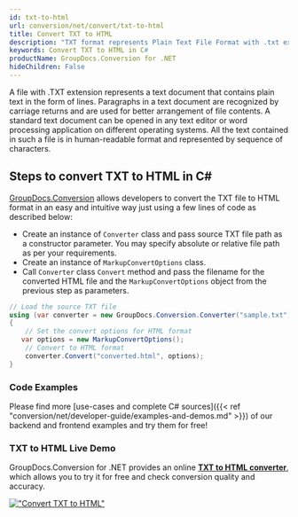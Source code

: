 ```yaml
---
id: txt-to-html
url: conversion/net/convert/txt-to-html
title: Convert TXT to HTML
description: "TXT format represents Plain Text File Format with .txt extension. Learn how to convert TXT to HTML file programmatically in C# language using GroupDocs.Conversion for .NET library."
keywords: Convert TXT to HTML in C#
productName: GroupDocs.Conversion for .NET
hideChildren: False
---
```


A file with .TXT extension represents a text document that contains plain text in the form of lines. Paragraphs in a text document are recognized by carriage returns and are used for better arrangement of file contents. A standard text document can be opened in any text editor or word processing application on different operating systems. All the text contained in such a file is in human-readable format and represented by sequence of characters.

## Steps to convert TXT to HTML in C#

[GroupDocs.Conversion](https://products.groupdocs.com/conversion/net) allows developers to convert the TXT file to HTML format in an easy and intuitive way just using a few lines of code as described below:

* Create an instance of `Converter` class and pass source TXT file path as a constructor parameter. You may specify absolute or relative file path as per your requirements. 
* Create an instance of `MarkupConvertOptions` class.
* Call `Converter` class `Convert` method and pass the filename for the converted HTML file and the `MarkupConvertOptions` object from the previous step as parameters.

```csharp
// Load the source TXT file
using (var converter = new GroupDocs.Conversion.Converter("sample.txt"))
{
    // Set the convert options for HTML format
   var options = new MarkupConvertOptions();
    // Convert to HTML format
    converter.Convert("converted.html", options);
}
```

### Code Examples

Please find more [use-cases and complete C# sources]({{< ref "conversion/net/developer-guide/examples-and-demos.md" >}}) of our backend and frontend examples and try them for free!

### TXT to HTML Live Demo

GroupDocs.Conversion for .NET provides an online [**TXT to HTML converter**](https://products.groupdocs.app/conversion/txt-to-html), which allows you to try it for free and check conversion quality and accuracy.

[!["Convert TXT to HTML"](conversion/net/images/convert-to-html/convert-txt-to-html.png)](https://products.groupdocs.app/conversion/txt-to-html)